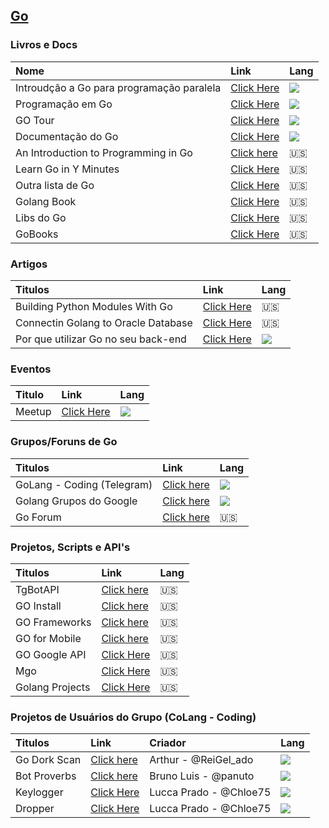 ## [Go](http://www.golangbr.org/)
### Livros e Docs

Nome | Link | Lang
:-- | :-- | :--
Introudção a Go para programação paralela| [Click Here](http://alemedeiros.sdf.org/files/go-intro/presentation.pdf) | ![][brazilian]
Programação em Go | [Click Here](https://drive.google.com/file/d/0B3PFLMbxA0fnX0JCQzdEdmw4U0k/view) | ![][brazilian]
GO Tour | [Click Here](https://go-tour-br.appspot.com/welcome/1) | ![][brazilian]
Documentação do Go | [Click Here](http://www.golangbr.org/doc/) | ![][brazilian]
An Introduction to Programming in Go | [Click here](https://www.golang-book.com/books/intro/) | :us:
Learn Go in Y Minutes | [Click Here](https://learnxinyminutes.com/docs/go) | :us:
Outra lista de Go | [Click Here](https://github.com/golang/go/wiki/Learn) | :us:
Golang Book | [Click Here](https://play.google.com/store/apps/details?id=com.timger.golangbook) | :us:
Libs do Go | [Click Here](https://golanglibs.com/) | :us:
GoBooks | [Click Here](https://github.com/dariubs/GoBooks) | :us:
   
### Artigos
Titulos | Link | Lang
:-- | :-- | :--
Building Python Modules With Go | [Click Here](https://blog.filippo.io/building-python-modules-with-go-1-5/) | :us:
Connectin Golang to Oracle Database | [Click Here](https://andrey.nering.com.br/2016/connecting-golang-to-oracle-database/) | :us:
Por que utilizar Go no seu back-end | [Click Here](http://tableless.com.br/por-que-utilizar-gogolang-no-seu-backend/) | ![][brazilian] 

### Eventos
Titulo | Link | Lang
:-- | :-- | :--
Meetup | [Click Here](http://www.meetup.com/pt-BR/golangbr/) | ![][brazilian]

   
### Grupos/Foruns de Go
Titulos| Link | Lang
:-- | :-- | :--
GoLang - Coding (Telegram) | [Click here](http://telegram.me/GoLangCoding) |![][brazilian] 
Golang Grupos do Google | [Click here](https://groups.google.com/forum/#!forum/golang-brasil) |![][brazilian] 
Go Forum | [Click here](https://forum.golangbridge.org/) |:us:
   
### Projetos, Scripts e API's
Titulos| Link | Lang
:-- | :-- | :--
TgBotAPI | [Click here](https://godoc.org/github.com/go-telegram-bot-api/telegram-bot-api) | :us:
GO Install | [Click here](https://github.com/canha/golang-tools-install-script/blob/master/goinstall.sh) | :us:
GO Frameworks | [Click here](https://github.com/avelino/awesome-go/blob/master/README.md) | :us:
GO for Mobile | [Click here](https://godoc.org/golang.org/x/mobile/app) | :us:
GO Google API | [Click Here](https://github.com/google/google-api-go-client/tree/master/examples) | :us:
Mgo | [Click Here](http://labix.org/mgo) | :us:
Golang Projects | [Click Here](http://www.golangprojects.com) | :us:
   
### Projetos de Usuários do Grupo (CoLang - Coding)
Titulos| Link | Criador| Lang
:-- | :-- | :-- | :--
Go Dork Scan | [Click here](https://github.com/ReiGelado/Go-Dork-Scan) |Arthur - @ReiGel_ado |![][brazilian] 
Bot Proverbs | [Click here](http://github.com/nubunto/proverbs) | Bruno Luis - @panuto |![][brazilian]
Keylogger | [Click Here](https://github.com/LuccaPrado/keylogger) | Lucca Prado - @Chloe75 | ![][brazilian]
Dropper | [Click Here](https://github.com/LuccaPrado/dropper) | Lucca Prado - @Chloe75 | ![][brazilian]
[brazilian]: http://findicons.com/files/icons/1015/world_cup_flags/16/brazil.png


